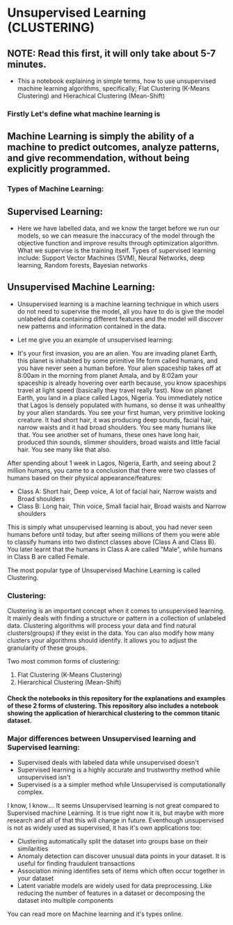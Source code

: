 # Unsupervised Learning (CLUSTERING)
## NOTE: Read this first, it will only take about 5-7 minutes.
* This a notebook explaining in simple terms, how to use unsupervised machine learning algorithms, specifically; Flat Clustering (K-Means Clustering) and Hierachical Clustering (Mean-Shift)

### Firstly Let's define what machine learning is
## Machine Learning is simply the ability of a machine to predict outcomes, analyze patterns, and give recommendation, without being explicitly programmed.
### Types of Machine Learning:
## Supervised Learning: 
 * Here we have labelled data, and we know the target before we run our models, so we can measure the inaccuracy of the model through the objective function and improve results through optimization algorithm. What we supervise is the training itself. Types of supervised learning include: Support Vector Machines (SVM), Neural Networks, deep learning, Random forests, Bayesian networks

## Unsupervised Machine Learning:
* Unsupervised learning is a machine learning technique in which users do not need to supervise the model, all you have to do is give the model unlabeled data containing different features and the model will discover new patterns and information contained in the data.

* Let me give you an example of unsupervised learning:
* It's your first invasion, you are an alien. You are invading planet Earth, this planet is inhabited by some primitive life form called humans, and you have never seen a human before.
Your alien spaceship takes off at 8:00am in the morning from planet Amala, and by 8:02am your spaceship is already hovering over earth because, you know spaceships travel at light speed (basically they travel really fast). 
Now on planet Earth, you land in a place called Lagos, Nigeria.
You immediately notice that Lagos is densely populated with humans, so dense it was unhealthy by your alien standards. 
You see your first human, very primitive looking creature. It had short hair, it was producing deep sounds, facial hair, narrow waists and it had broad shoulders. You see many humans like that.
You see another set of humans, these ones have long hair, produced thin sounds, slimmer shoulders, broad waists and little facial hair. You see many like that also.

After spending about 1 week in Lagos, Nigeria, Earth, and seeing about 2 million humans, you came to a conclusion that there were two classes of humans based on their physical appearance/features:
 * Class A: Short hair, Deep voice, A lot of facial hair, Narrow waists and Broad shoulders
 * Class B: Long hair, Thin voice, Small facial hair, Broad waists and Narrow shoulders
 
 
This is simply what unsupervised learning is about, you had never seen humans before until today, but after seeing millions of them you were able to classify humans into two distinct classes above (Class A and Class B). You later learnt that the humans in Class A are called "Male", while humans in Class B are called Female.

The most popular type of Unsupervised Machine Learning is called Clustering.

### Clustering:
  Clustering is an important concept when it comes to unsupervised learning. It mainly deals with finding a structure or pattern in a collection of unlabeled data. Clustering algorithms will process your data and find natural clusters(groups) if they exist in the data. You can also modify how many clusters your algorithms should identify. It allows you to adjust the granularity of these groups.
  
Two most common forms of clustering:
1. Flat Clustering (K-Means Clustering)
2. Hierarchical Clustering (Mean-Shift)

#### Check the notebooks in this repository for the explanations and examples of these 2 forms of clustering. This repository also includes a notebook showing the application of hierarchical clustering to the common titanic dataset.


### Major differences between Unsupervised learning and Supervised learning:
 * Supervised deals with labeled data while unsupervised doesn't
 * Supervised learning is a highly accurate and trustworthy method while unsupervised isn't
 * Supervised is a a simpler method while Unsupervised is computationally complex.
 
I know, I know.... It seems Unsupervised learning is not great compared to Supervised machine Learning. It is true right now it is, but maybe with more research and all of that this will change in future. Eventhough unsupervised is not as widely used as supervised, it has it's own applications too:
 * Clustering automatically split the dataset into groups base on their similarities
 * Anomaly detection can discover unusual data points in your dataset. It is useful for finding fraudulent transactions
 * Association mining identifies sets of items which often occur together in your dataset
 * Latent variable models are widely used for data preprocessing. Like reducing the number of features in a dataset or decomposing the dataset into multiple components

You can read more on Machine learning and it's types online.

